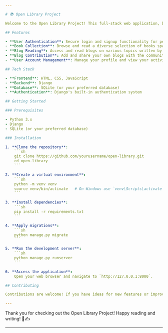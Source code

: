 ```yaml
---

# 📚 Open Library Project

Welcome to the Open Library Project! This full-stack web application, built using Django, provides users with an enriching platform to explore a wide array of books and blogs across various genres. The project includes features for user authentication, allowing users to log in, sign up, and manage their accounts. Additionally, users can not only read available books and blogs but also contribute by adding their own blogs to the collection.

## Features

- **User Authentication**: Secure login and signup functionality for personalized access.
- **Book Collection**: Browse and read a diverse selection of books spanning multiple genres.
- **Blog Reading**: Access and read blogs on various topics written by other users.
- **Blog Contribution**: Add and share your own blogs with the community, fostering knowledge sharing and discussion.
- **User Account Management**: Manage your profile and view your activity on the platform.

## Tech Stack

- **Frontend**: HTML, CSS, JavaScript
- **Backend**: Django
- **Database**: SQLite (or your preferred database)
- **Authentication**: Django's built-in authentication system

## Getting Started

### Prerequisites

- Python 3.x
- Django
- SQLite (or your preferred database)

### Installation

1. **Clone the repository**:
    ```sh
    git clone https://github.com/yourusername/open-library.git
    cd open-library
    ```

2. **Create a virtual environment**:
    ```sh
    python -m venv venv
    source venv/bin/activate   # On Windows use `venv\Scripts\activate`
    ```

3. **Install dependencies**:
    ```sh
    pip install -r requirements.txt
    ```

4. **Apply migrations**:
    ```sh
    python manage.py migrate
    ```

5. **Run the development server**:
    ```sh
    python manage.py runserver
    ```

6. **Access the application**:
    Open your web browser and navigate to `http://127.0.0.1:8000`.

## Contributing

Contributions are welcome! If you have ideas for new features or improvements, feel free to fork the repository and submit a pull request.

---
```


Thank you for checking out the Open Library Project! Happy reading and writing! 📖✍️

---

